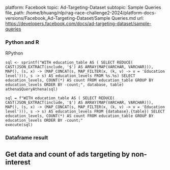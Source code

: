 platform: Facebook
topic: Ad-Targeting-Dataset
subtopic: Sample Queries
file_path: /home/bhuang/nlp/rag-race-challenge2-2024/platform-docs-versions/Facebook_Ad-Targeting-Dataset/Sample Queries.md
url: https://developers.facebook.com/docs/ad-targeting-dataset/sample-queries

### Python and R

RPython

    sql <- sprintf("WITH education_table AS ( SELECT REDUCE( CAST(JSON_EXTRACT(include, '$') AS ARRAY(MAP(VARCHAR, VARCHAR))), MAP(), (s, x) -> (MAP_CONCAT(s, MAP_FILTER(x, (k, v) -> v = 'Education level'))), s -> s) AS education_levels FROM %s.%s) SELECT education_levels, COUNT(*) AS count FROM education_table GROUP BY education_levels ORDER BY -count;", database, table)        
    athena$QueryAthena(sql)

    sql = f"WITH education_table AS ( SELECT REDUCE( CAST(JSON_EXTRACT(include, '$') AS ARRAY(MAP(VARCHAR, VARCHAR))), MAP(), (s, x) -> (MAP_CONCAT(s, MAP_FILTER(x, (k, v) -> v = 'Education level'))), s -> s) AS education_levels FROM {database}.{table}) SELECT education_levels, COUNT(*) AS count FROM education_table GROUP BY education_levels ORDER BY -count;"
    execute(sql)

### Dataframe result

## Get data and count of ads targeting by non-interest